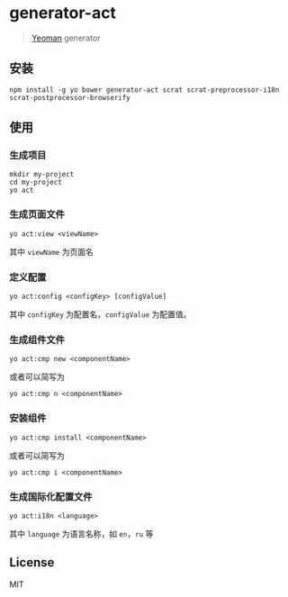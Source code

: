 # generator-act 

> [Yeoman](http://yeoman.io) generator


## 安装

```
npm install -g yo bower generator-act scrat scrat-preprocessor-i18n scrat-postprocessor-browserify
```

## 使用

### 生成项目

```
mkdir my-project
cd my-project
yo act
```

### 生成页面文件

```
yo act:view <viewName>
```

其中 `viewName` 为页面名

### 定义配置

```
yo act:config <configKey> [configValue]
```

其中 `configKey` 为配置名，`configValue` 为配置值。


### 生成组件文件

```
yo act:cmp new <componentName>
```

或者可以简写为

```
yo act:cmp n <componentName>
```

### 安装组件

```
yo act:cmp install <componentName>
```

或者可以简写为

```
yo act:cmp i <componentName>
```

### 生成国际化配置文件

```
yo act:i18n <language>
```

其中 `language` 为语言名称，如 `en`，`ru` 等

## License

MIT
